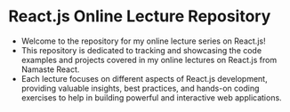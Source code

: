 # React.js Online Lecture Repository
- Welcome to the repository for my online lecture series on React.js! 
- This repository is dedicated to tracking and showcasing the code examples and projects covered in my online lectures on React.js from Namaste React. 
- Each lecture focuses on different aspects of React.js development, providing valuable insights, best practices, and hands-on coding exercises to help in building powerful and interactive web applications.
